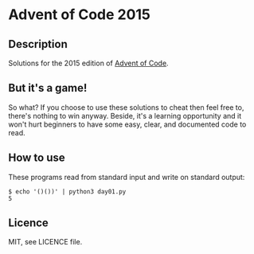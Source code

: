 # Advent of Code 2015

## Description

Solutions for the 2015 edition of [Advent of Code](http://adventofcode.com/).

## But it's a game!

So what? If you choose to use these solutions to cheat then feel free to, there's nothing to win anyway. Beside, it's a learning opportunity and it won't hurt beginners to have some easy, clear, and documented code to read.

## How to use

These programs read from standard input and write on standard output:

```console
$ echo '()())' | python3 day01.py
5
```

## Licence

MIT, see LICENCE file.
